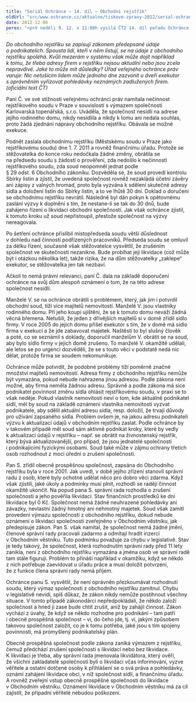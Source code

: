 ```yaml
---
title: "Seriál Ochránce – 14. díl – Obchodní rejstřík"
oldUrl: "src/www.ochrance.cz/aktualne/tiskove-zpravy-2012/serial-ochrance-14-dil-obchodni-rejstrik"
date: 2012-12-06
perex: "<p>V neděli 9. 12. v 11:00h vysílá ČT2 14. díl pořadu Ochránce, tentokrát o pracovněprávních vztazích a činnosti inspektorátů práce. Reprízu dílu uvidíte na ČT2 v úterý 11. 12. v 9:05h.</p>"
---
```


<!-- imported from the old website -->

<p><em>Do obchodního rejstříku se zapisují zákonem předepsané údaje o podnikatelích. Spousta lidí, kteří v něm listují, se na údaje z obchodního rejstříku spoléhá. Kvůli mezerám v systému však může dojít například k tomu, že třeba adresy firem v rejstříku nejsou aktuální nebo jsou zcela nepravdivé. Jaké to může mít důsledky? Úřad veřejného ochránce práv varuje: Nic netušícím lidem může jednoho dne zazvonit u dveří exekutor s oprávněním vyřizovat pohledávky neznámých zadlužených firem. (oficiální text ČT)</em></p><p>Paní Č. ve své stížnosti veřejnému ochránci práv namítala nečinnost rejstříkového soudu v Praze v souvislosti s výmazem společnosti Karlovarská topenářská, s.r.o. Uváděla, že společnost nesídlí na adrese jejího rodinného domu, nikdy nesídlila a nikdy k tomu ani nedala souhlas, proto žádá zjednání nápravy obchodního rejstříku. Obávala se možné exekuce. </p><p>Podnět zaslala obchodnímu rejstříku (Městskému soudu v Praze jako rejstříkovému soudu) dne 1. 7. 2011 a rovněž finančnímu úřadu. Protože se stěžovatelka do konce roku nedočkala žádné změny, obrátila se na předsedu soudu s žádostí o prověření, zda nedošlo k nečinnosti rejstříkového soudu, zda soud neopomněl jednat podle § 29 odst. 6 Obchodního zákoníku. Dozvěděla se, že soud provedl kontrolu Sbírky listin a zjistil, že uvedená společnost rovněž nezakládá účetní závěry ani zápisy z valných hromad, proto byla vyzvána k sdělení skutečné adresy sídla a doložení listin do Sbírky listin, a to ve lhůtě 30 dní. Doklad o doručení se obchodnímu rejstříku nevrátil. Následně byl dán pokyn k opětovnému zaslání výzvy k doplnění s tím, že nestane-li se tak do 30 dnů, bude zahájeno řízení o likvidaci obchodní společnosti. Jak však ochránce zjistil, k tomuto kroku už soud nepřistoupil, přestože společnost na výzvy nereagovala.</p><p>Po šetření ochránce přislíbil místopředseda soudu větší důslednost v dohledu nad činností podřízených pracovníků. Předseda soudu se omluvil za délku řízení, současně však stěžovatelce vysvětlil, že zrušením společnost ve skutečnosti nezanikne. Bude probíhat její likvidace (což může být i otázkou několika let), takže rizika, že na dům stěžovatelky „zaklepe“ exekutor, se stěžovatelka jen tak nezbaví. </p><p>Ačkoli to nemá právní relevanci, paní Č. dala na základě doporučení ochránce na svůj dům alespoň oznámení o tom, že na této adrese společnost nesídlí. </p><p>Manželé V. se na ochránce obrátili s problémem, který, jak jim i potvrdil obchodní soud, tíží více majitelů nemovitostí. Manželé V. jsou vlastníky rodinného domu. Při jeho koupi ujištěni, že se k tomuto domu neváží žádná věcná břemena. Netušili, že jeden z dřívějších majitelů si v domě zřídil sídlo firmy. V roce 2005 do jejich domu přišel exekutor s tím, že v domě má sídlo firma v exekuci a že jde zabavovat majetek. Naštěstí to byl slušný člověk a poté, co se seznámil s doklady, doporučil manželům V. obrátit se na soud, aby bylo sídlo firmy v jejich domě zrušeno. To manželé V. okamžitě udělali, ale letos se po urgenci dozvěděli, že se s touto věcí v podstatě nedá nic dělat, protože firma se soudem nekomunikuje.</p><p>Ochránce může potvrdit, že podobné problémy tíží poměrně značné množství majitelů nemovitostí. Adresa firmy z obchodního rejstříku nemůže být vymazána, pokud nebude nahrazena jinou adresou. Podle zákona není možné, aby firma neměla žádnou adresu. Správně a podle zákona má sice podnikatel povinnost změnu sídla ohlásit rejstříkovému soudu, v praxi se to však neděje. Pokud vlastník nemovitosti neví o tom, kde aktuálně podnikatel sídlí, měl by soud na základě oznámení vlastníka nemovitosti vyzvat podnikatele, aby sdělil aktuální adresu sídla, resp. doložil, že trvají důvody pro užívání zapsaného sídla. Problém ovšem je, na jakou adresu podnikateli výzvu k aktualizaci údajů v obchodním rejstříku zaslat. Podle ochránce by v takovém případě měl soud sám aktivně podnikat kroky, které by vedly k aktualizaci údajů v rejstříku – např. se obrátit na živnostenský rejstřík, který bývá aktualizovanější, pro případ, že jsou jednatelé společnosti i podnikajícími fyzickými osobami. Soud také může v zájmu ochrany třetích osob rozhodnout z moci úřední o zrušení společnosti.</p><p>Pan S. zřídil obecně prospěšnou společnost, zapsána do Obchodního rejstříku byla v roce 2001. Jak uvedl, v době jejího zřízení stanovil správní radu z osob, které byly ochotné udělat něco pro dobro věci zdarma. Když však zjistili, jaké úkoly a podmínky musí plnit, rozhodli se raději činnost okamžitě ukončit. Na popud pana S. správní rada rozhodla o zrušení společnosti a jeho pověřila likvidací. Stav finančních prostředků ke dni likvidace byl 0 Kč. Společnost nemá žádné neuhrazené pohledávky ani závazky, nevlastní žádný hmotný ani nehmotný majetek. Soud však zamítl provedení výmazu společnosti z obchodního rejstříku, dokud nebude oznámení o likvidaci společnosti zveřejněno v Obchodním věstníku, jak předepisuje zákon. Pan S. však namítal, že společnost nemá žádné jmění, členové správní rady pracovali zadarmo a odmítají hradit inzerci v Obchodním věstníku. Tuto podmínku považuje za chybu v legislativě. Stav je tedy takový, že společnost, která rozhodnutím správní rady před 11 lety zanikla, není z obchodního rejstříku vymazána a jména osob ve správní radě tam stále figurují. Problém to přináší například v okamžiku, když se někdo z nich potřebuje zaevidovat u úřadu práce a musí doložit potvrzení, že z funkce člena správní rady nemá příjem.</p><p>Ochránce panu S. vysvětlil, že není oprávněn přezkoumávat rozhodnutí soudu, který výmaz společnosti z obchodního rejstříku zamítnul. Chybu v legislativě nevidí, spíš důkaz, že zákon nikdy nemůže postihnout všechny situace. V tomto případě zákonodárci nepředpokládali, že někdo založí společnost a hned ji zase bude chtít zrušit, aniž by zahájil činnost. Zákon vychází z úvahy, že když se někdo rozhodne pro podnikání – tam patří i obecně prospěšná společnost – ví, do čeho jde, tj. ví, jakým způsobem takovou společnost založit, co je k tomu potřeba, jaké jsou s tím spojeny povinnosti, má promyšlený podnikatelský plán.</p><p>Obecně prospěšná společnost podle zákona zaniká výmazem z rejstříku, čemuž předchází zrušení společnosti s likvidací nebo bez likvidace. K likvidaci je třeba, aby správní rada jmenovala likvidátora, který ověří, že všichni zakladatelé společnosti byli o likvidaci včas informováni, vyzve věřitele a ostatní dotčené osoby k přihlášení se o svá práva a pohledávky, oznámí zahájení likvidace obci, v níž společnost sídlí, a finančnímu úřadu. A rovněž zveřejní vstup obecně prospěšné společnosti do likvidace v Obchodním věstníku. Oznámení likvidace v Obchodním věstníku má za cíl zajistit, že případní věřitelé nebudou poškozeni.</p>
